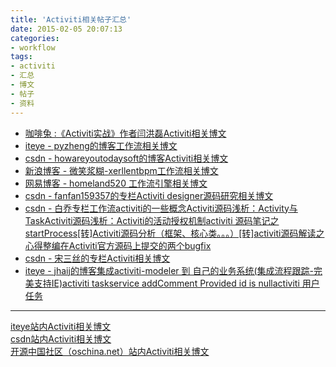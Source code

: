 ```yaml
---
title: 'Activiti相关帖子汇总'
date: 2015-02-05 20:07:13
categories: 
- workflow
tags: 
- activiti
- 汇总
- 博文
- 帖子
- 资料
---
```

- [咖啡兔 :《Activiti实战》作者闫洪磊](http://www.kafeitu.me/)[Activiti相关博文](http://www.kafeitu.me/activiti.html)
- [iteye - pyzheng的博客](http://panyongzheng.iteye.com/)[工作流相关博文](http://panyongzheng.iteye.com/category/277389)
- [csdn - howareyoutodaysoft的博客](http://blog.csdn.net/howareyoutodaysoft)[Activiti相关博文](http://blog.csdn.net/howareyoutodaysoft/article/category/1254149)
- [新浪博客 - 微笑浆糊-xerllent](http://blog.sina.com.cn/songxinhua)[bpm工作流相关博文](http://blog.sina.com.cn/s/articlelist_1400637430_15_1.html)
- [网易博客 - homeland520](http://homeland520.blog.163.com/)[ 工作流引擎相关博文](http://homeland520.blog.163.com/blog/#m=0&t=1&c=fks_087068084081089069081085083095092087088070092094080075)
- [csdn - fanfan159357的专栏](http://blog.csdn.net/fanfan159357/)[Activiti designer源码研究相关博文](http://blog.csdn.net/fanfan159357/article/category/2401715)
- [csdn - 白乔专栏](http://blog.csdn.net/bluejoe2000/)[工作流activiti的一些概念](http://blog.csdn.net/bluejoe2000/article/details/40072097)[Activiti源码浅析：Activity与Task](http://blog.csdn.net/bluejoe2000/article/details/40630985)[Activiti源码浅析：Activiti的活动授权机制](http://blog.csdn.net/bluejoe2000/article/details/40663419)[activiti 源码笔记之startProcess[转]](http://blog.csdn.net/bluejoe2000/article/details/41757667)[Activiti源码分析（框架、核心类。。。）[转]](http://blog.csdn.net/bluejoe2000/article/details/41790771)[activiti源码解读之心得整编](http://blog.csdn.net/bluejoe2000/article/details/41800889)[在Activiti官方源码上提交的两个bugfix](http://blog.csdn.net/bluejoe2000/article/details/42872199)
- [csdn - 宋三丝的专栏](http://blog.csdn.net/songzheng_741)[Activiti相关博文](http://blog.csdn.net/songzheng_741/article/category/1078042)
- [iteye - jhaij的博客](http://jhaij.iteye.com/category/282885)[集成activiti-modeler 到 自己的业务系统(集成流程跟踪-完美支持IE)](http://jhaij.iteye.com/blog/1871635)[activiti taskservice addComment Provided id is null](http://jhaij.iteye.com/blog/1881321)[activiti 用户任务](http://jhaij.iteye.com/blog/1882582)
- - -
[iteye站内Activiti相关博文](http://www.iteye.com/search?query=activiti&type=blog)  
[csdn站内Activiti相关博文](http://so.csdn.net/so/search/s.do?q=Activiti&t=blog&o=&s=)  
[开源中国社区（oschina.net）站内Activiti相关博文](http://www.oschina.net/search?scope=blog&q=Activiti)  